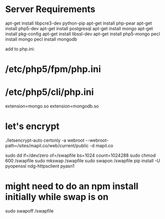 # Server Requirements
apt-get install libpcre3-dev python-pip
apt-get install php-pear
apt-get install php5-dev 
apt-get install postgresql
apt-get install mongo
apt-get install pkg-config
apt-get install libssl-dev
apt-get install php5-mongo
pecl install mongo
pecl install mongodb


add to php.ini:

# /etc/php5/fpm/php.ini
# /etc/php5/cli/php.ini
extension=mongo.so
extension=mongodb.so

# let's encrypt
./letsencrypt-auto certonly -a webroot --webroot-path=/sites/mapil.co/web/current/public -d mapil.co

sudo dd if=/dev/zero of=/swapfile bs=1024 count=1024288
sudo chmod 600 /swapfile
sudo mkswap /swapfile
sudo swapon /swapfile
pip install -U pyopenssl ndg-httpsclient pyasn1
# might need to do an npm install initially while swap is on
sudo swapoff /swapfile